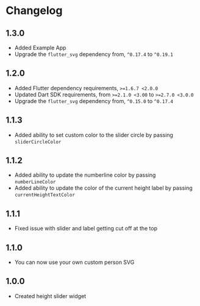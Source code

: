 # Changelog

## 1.3.0
 * Added Example App
 * Upgrade the `flutter_svg` dependency from, `^0.17.4` to `^0.19.1`

## 1.2.0

  * Added Flutter dependency requirements, `>=1.6.7 <2.0.0`
  * Updated Dart SDK requirements, from `>=2.1.0 <3.00` to `>=2.7.0 <3.0.0`
  * Upgrade the `flutter_svg` dependency from, `^0.15.0` to `^0.17.4`

## 1.1.3

  * Added ability to set custom color to the slider circle by passing `sliderCircleColor`

## 1.1.2

  * Added ability to update the numberline color by passing `numberLineColor`
  * Added ability to update the color of the current height label by passing `currentHeightTextColor`

## 1.1.1

  * Fixed issue with slider and label getting cut off at the top

## 1.1.0

  * You can now use your own custom person SVG

## 1.0.0

  * Created height slider widget